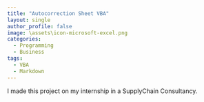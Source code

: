 ```yaml
---
title: "Autocorrection Sheet VBA"
layout: single
author_profile: false
image: \assets\icon-microsoft-excel.png
categories:
  - Programming
  - Business
tags:
  - VBA
  - Markdown
---
```


I made this project on my internship in a SupplyChain Consultancy.